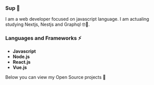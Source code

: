 ### Sup 👋

I am a web developer focused on javascript language. I am actualing studying Nextjs, Nestjs and Graphql 🤓📖.

### Languages and Frameworks ⚡

* **Javascript**
* **Node.js**
* **React.js**
* **Vue.js**

Below you can view my Open Source projects 🌱

